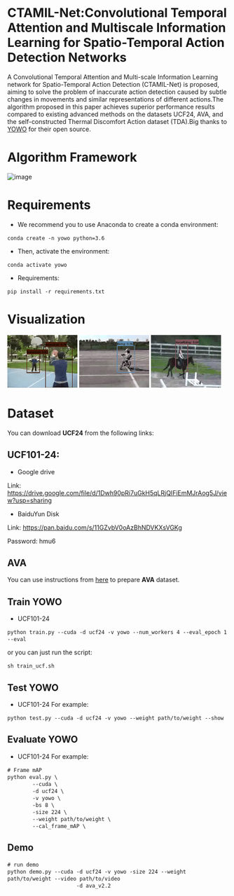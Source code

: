 # CTAMIL-Net:Convolutional Temporal Attention and Multiscale Information Learning for  Spatio-Temporal Action Detection Networks

A Convolutional Temporal Attention and Multi-scale Information Learning network for Spatio-Temporal Action Detection (CTAMIL-Net) is proposed, aiming to solve the problem of inaccurate action detection caused by subtle changes in movements and similar representations of different actions.The algorithm proposed in this paper achieves superior performance results compared to existing advanced methods on the datasets UCF24, AVA, and the self-constructed Thermal Discomfort Action dataset (TDA).Big thanks to [YOWO](https://github.com/wei-tim/YOWO) for their open source. 

# Algorithm Framework
![image](./My-work-code/Figure.png)


# Requirements
- We recommend you to use Anaconda to create a conda environment:
```Shell
conda create -n yowo python=3.6
```

- Then, activate the environment:
```Shell
conda activate yowo
```

- Requirements:
```Shell
pip install -r requirements.txt 
```

# Visualization

![image](./img_files/v_Basketball_g07_c04.gif)
![image](./img_files/v_Biking_g01_c01.gif)
![image](./img_files/v_HorseRiding_g01_c03.gif)

# Dataset
You can download **UCF24**  from the following links:

## UCF101-24:
* Google drive

Link: https://drive.google.com/file/d/1Dwh90pRi7uGkH5qLRjQIFiEmMJrAog5J/view?usp=sharing

* BaiduYun Disk

Link: https://pan.baidu.com/s/11GZvbV0oAzBhNDVKXsVGKg

Password: hmu6 

## AVA
You can use instructions from [here](https://github.com/yjh0410/AVA_Dataset) to prepare **AVA** dataset.


## Train YOWO
* UCF101-24

```Shell
python train.py --cuda -d ucf24 -v yowo --num_workers 4 --eval_epoch 1 --eval
```

or you can just run the script:

```Shell
sh train_ucf.sh
```

##  Test YOWO
* UCF101-24
For example:

```Shell
python test.py --cuda -d ucf24 -v yowo --weight path/to/weight --show
```

## Evaluate YOWO
* UCF101-24
For example:

```Shell
# Frame mAP
python eval.py \
        --cuda \
        -d ucf24 \
        -v yowo \
        -bs 8 \
        -size 224 \
        --weight path/to/weight \
        --cal_frame_mAP \
```

## Demo
```Shell
# run demo
python demo.py --cuda -d ucf24 -v yowo -size 224 --weight path/to/weight --video path/to/video
                      -d ava_v2.2
```